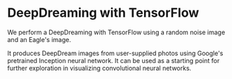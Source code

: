 # DeepDreaming with TensorFlow 
We perform a DeepDreaming with TensorFlow using a random noise image and an Eagle's image.

It produces DeepDream images from user-supplied photos using Google's pretrained Inception neural network. 
It can be used as a starting point for further exploration in visualizing convolutional neural networks.
